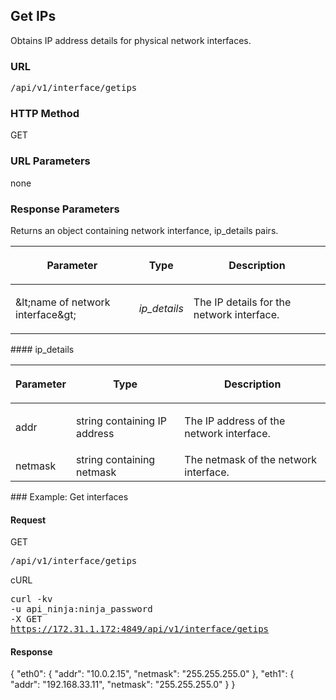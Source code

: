 ## Get IPs

Obtains IP address details for physical network interfaces.

### URL

<p class="method1">
  <kbd>/api/v1/interface/getips</kbd>
</p>

<h3 class="Heading3">HTTP Method</h3><p class="method1">GET</p>

<h3 class="Heading3">URL Parameters</h3>
none

<h3 class="Heading3">Response Parameters</h3>
Returns an object containing network interfance, ip_details pairs.

<table style="margin-left: 0;margin-right: auto;" cellspacing="0">
  <col />
  <col />
  <col />
  <thead>
    <tr>
      <th>
        <p>Parameter</p>
      </th>
      <th>
        <p>Type</p>
      </th>
      <th>
        <p>Description</p>
      </th>
    </tr>
  </thead>
  <tbody>
    <tr>
      <td>
        <p>&amp;lt;name of network interface&amp;gt;</p>
      </td>
      <td>
        <p style="font-style: italic;">ip_details</p>
      </td>
      <td>
        <p>The IP details for the network interface.</p>
      </td>
    </tr>
  </tbody>
</table>#### ip_details

<table style="margin-left: 0;margin-right: auto;" cellspacing="0">
  <col />
  <col />
  <col />
  <thead>
    <tr>
      <th>
        <p>Parameter</p>
      </th>
      <th>
        <p>Type</p>
      </th>
      <th>
        <p>Description</p>
      </th>
    </tr>
  </thead>
  <tbody>
    <tr>
      <td>
        <p>addr</p>
      </td>
      <td>
        <p>string containing IP address</p>
      </td>
      <td>
        <p>The IP address of the network interface.</p>
      </td>
    </tr>
    <tr>
      <td>netmask</td>
      <td>string containing netmask</td>
      <td>The netmask of the network interface.</td>
    </tr>
  </tbody>
</table>### Example: Get interfaces

#### Request

<span class="get">GET</span><p class="method">
  <kbd>/api/v1/interface/getips</kbd>
</p>

<span class="get">cURL</span><p class="method">
  <kbd>curl -kv <br />-u api_ninja:ninja_password <br />-X GET <br />https://172.31.1.172:4849/api/v1/interface/getips</kbd>
</p>

#### Response

{
    "eth0": {
        "addr": "10.0.2.15",
        "netmask": "255.255.255.0"
    },
    "eth1": {
        "addr": "192.168.33.11",
        "netmask": "255.255.255.0"
    }
}
